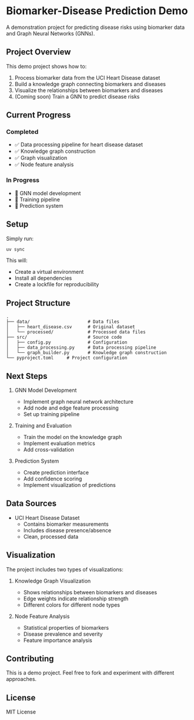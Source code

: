 # Biomarker-Disease Prediction Demo

A demonstration project for predicting disease risks using biomarker data and Graph Neural Networks (GNNs).

## Project Overview

This demo project shows how to:
1. Process biomarker data from the UCI Heart Disease dataset
2. Build a knowledge graph connecting biomarkers and diseases
3. Visualize the relationships between biomarkers and diseases
4. (Coming soon) Train a GNN to predict disease risks

## Current Progress

### Completed
- ✅ Data processing pipeline for heart disease dataset
- ✅ Knowledge graph construction
- ✅ Graph visualization
- ✅ Node feature analysis

### In Progress
- 🔄 GNN model development
- 🔄 Training pipeline
- 🔄 Prediction system

## Setup

Simply run:
```bash
uv sync
```

This will:
- Create a virtual environment
- Install all dependencies
- Create a lockfile for reproducibility

## Project Structure

```
.
├── data/                      # Data files
│   ├── heart_disease.csv      # Original dataset
│   └── processed/             # Processed data files
├── src/                       # Source code
│   ├── config.py              # Configuration
│   ├── data_processing.py     # Data processing pipeline
│   └── graph_builder.py       # Knowledge graph construction
└── pyproject.toml     # Project configuration
```

## Next Steps

1. GNN Model Development
   - Implement graph neural network architecture
   - Add node and edge feature processing
   - Set up training pipeline

2. Training and Evaluation
   - Train the model on the knowledge graph
   - Implement evaluation metrics
   - Add cross-validation

3. Prediction System
   - Create prediction interface
   - Add confidence scoring
   - Implement visualization of predictions

## Data Sources

- UCI Heart Disease Dataset
  - Contains biomarker measurements
  - Includes disease presence/absence
  - Clean, processed data

## Visualization

The project includes two types of visualizations:
1. Knowledge Graph Visualization
   - Shows relationships between biomarkers and diseases
   - Edge weights indicate relationship strength
   - Different colors for different node types

2. Node Feature Analysis
   - Statistical properties of biomarkers
   - Disease prevalence and severity
   - Feature importance analysis

## Contributing

This is a demo project. Feel free to fork and experiment with different approaches.

## License

MIT License 